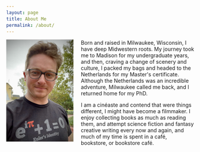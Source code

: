 ```yaml
---
layout: page
title: About Me
permalink: /about/
---
```



<img src="/images/euler.jpg" alt="Profile Picture" style="float: left; margin-right: 20px; width: 180px;">

Born and raised in Milwaukee, Wisconsin, I have deep Midwestern roots. My journey took me to Madison for my undergraduate years, and then, craving a change of scenery and culture, I packed my bags and headed to the Netherlands for my Master's certificate. Although the Netherlands was an incredible adventure, Milwaukee called me back, and I returned home for my PhD.

I am a cinéaste and contend that were things different, I might have become a filmmaker. I enjoy collecting books as much as reading them, and attempt science fiction and fantasy creative writing every now and again, and much of my time is spent in a café, bookstore, or bookstore café.
